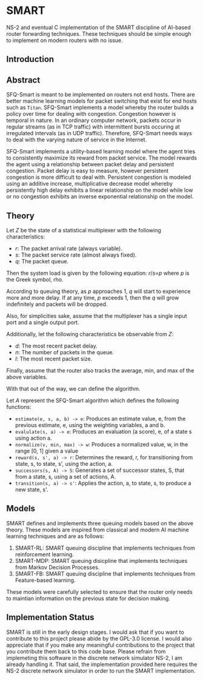# SMART
NS-2 and eventual C implementation of the SMART discipline of AI-based router forwarding techniques. These techniques should be simple enough to implement on modern routers with no issue.

## Introduction


## Abstract
SFQ-Smart is meant to be implemented on routers not end hosts. There are better machine learning models for packet switching that exist for end hosts such as `Titan`. SFQ-Smart implements a model whereby the router builds a policy over time for dealing with congestion. Congestion however is temporal in nature. In an ordinary computer network, packets occur in regular streams (as in TCP traffic) with intermittent bursts occuring at irregulated intervals (as in UDP traffic).
Therefore, SFQ-Smart needs ways to deal with the varying nature of service in the Internet.

SFQ-Smart implements a utility-based learning model where the agent tries to consistently maximize its reward from packet service. The model rewards the agent using a relationship between packet delay and persistent congestion. Packet delay is easy to measure, however persistent congestion is more difficult to deal with. Persistent congestion is modeled using an additive increase, multiplicative decrease model whereby persistently high delay exhibits a linear
relationship on the model while low or no congestion exhibits an inverse exponential relationship on the model. 

## Theory
Let *Z* be the state of a statistical multiplexer with the following characteristics:

+ *r*: The packet arrival rate (always variable).
+ *s*: The packet service rate (almost always fixed).
+ *q*: The packet queue.

Then the system load is given by the following equation: *r*/*s*=*p* where *p* is the Greek symbol, rho.

According to queuing theory, as *p* approaches 1, *q* will start to experience more and more delay. If at any time, *p* exceeds 1, then the *q* will grow indefinitely and packets will be dropped.

Also, for simplicities sake, assume that the multiplexer has a single input port and a single output port.

Additionally, let the following characteristics be observable from *Z*:

+ *d*: The most recent packet delay.
+ *n*: The number of packets in the queue.
+ *l*: The most recent packet size.

Finally, assume that the router also tracks the average, min, and max of the above variables.

With that out of the way, we can define the algorithm.

Let *A* represent the SFQ-Smart algorithm which defines the following functions:

+ `estimate(e, s, a, b) -> e`: Produces an estimate value, e, from the previous estimate, e, using the weighting variables, a and b.
+ `evalulate(s, a) -> e`: Produces an evaluation (a score), e, of a state s using action a.
+ `normalize(v, min, max) -> w`: Produces a normalized value, w, in the range [0, 1] given a value 
+ `reward(s, s', a) -> r`: Determines the reward, r, for transitioning from state, s, to state, s', using the action, a.
+ `successors(s, A) -> S`: Generates a set of successor states, S, that from a state, s, using a set of actions, A.
+ `transition(s, a) -> s'`: Applies the action, a, to state, s, to produce a new state, s'.

## Models
SMART defines and implements three queuing models based on the above theory. These models are inspired from classical and modern AI machine learning techniques and are as follows:

1. SMART-RL: SMART queuing discipline that implements techniques from reinforcement learning. 
2. SMART-MDP: SMART queuing disicpline that implements techniques from Markov Decision Processes.
3. SMART-FB: SMART queuing discipline that implements techniques from Feature-based learning.

These models were carefully selected to ensure that the router only needs to maintian information on the previous state for decision making.

## Implementation Status
SMART is still in the early design stages. I would ask that if you want to contribute to this project please abide by the GPL-3.0 license. I would also appreciate that if you make any meaningful contributions to the project that you contribute them back to this code base. Please refrain from implemeting this software in the discrete network simulator NS-2, I am already handling it. That said, the implementation provided here requires the NS-2 discrete network
simulator in order to run the SMART implementation.
